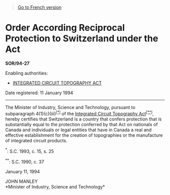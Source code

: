 > [Go to French version](/fr/Règlements/Décrets,%20ordonnances%20et%20règlements%20statutaires/94/27.md)

# Order According Reciprocal Protection to Switzerland under the Act

**SOR/94-27**

Enabling authorities: 
- [INTEGRATED CIRCUIT TOPOGRAPHY ACT](/en/Acts/Statutes%20of%20Canada/1990/c.%2037.md)

Date registered: 11 January 1994

----------

The Minister of Industry, Science and Technology, pursuant to subparagraph 4(1)(c)(iii)<sup><a href='#fn_SOR-94-27_e_hq_5251'>[*]</a></sup> of the [Integrated Circuit Topography Act](/en/Acts/Statutes%20of%20Canada/1990/c.%2037.md)<sup><a href='#fn_SOR-94-27_e_hq_5252'>[**]</a></sup>, hereby certifies that Switzerland is a country that confers protection that is substantially equal to the protection conferred by that Act on nationals of Canada and individuals or legal entities that have in Canada a real and effective establishment for the creation of topographies or the manufacture of integrated circuit products.

<a name='fn_SOR-94-27_e_hq_5251'><sup>*</sup></a>: S.C. 1993, c. 15, s. 25<br />

<a name='fn_SOR-94-27_e_hq_5252'><sup>**</sup></a>: S.C. 1990, c. 37<br />

January 11, 1994


<p>JOHN MANLEY<br />*Minister of Industry, Science and Technology*<br /></p>


